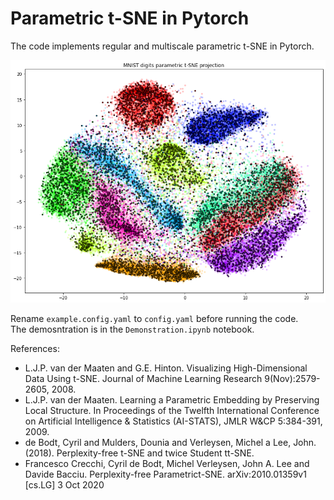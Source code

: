 # Parametric t-SNE in Pytorch

The code implements regular and multiscale parametric t-SNE in Pytorch.

![image](demo_mnist.png)

Rename `example.config.yaml` to `config.yaml` before running the code.  
The demosntration is in the `Demonstration.ipynb` notebook.

References:  

  * L.J.P. van der Maaten and G.E. Hinton. Visualizing High-Dimensional Data Using t-SNE. Journal of Machine Learning Research 9(Nov):2579-2605, 2008.
  * L.J.P. van der Maaten. Learning a Parametric Embedding by Preserving Local Structure. In Proceedings of the Twelfth International Conference on Artificial Intelligence & Statistics (AI-STATS), JMLR W&CP 5:384-391, 2009.
  * de Bodt, Cyril and Mulders, Dounia and Verleysen, Michel a Lee, John. (2018). Perplexity-free t-SNE and twice Student tt-SNE. 
  * Francesco Crecchi, Cyril de Bodt, Michel Verleysen, John A. Lee and Davide Bacciu. Perplexity-free Parametrict-SNE. arXiv:2010.01359v1  [cs.LG]  3 Oct 2020 

